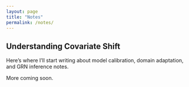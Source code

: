 ```yaml
---
layout: page
title: "Notes"
permalink: /notes/
---
```


## Understanding Covariate Shift

Here’s where I’ll start writing about model calibration, domain adaptation, and GRN inference notes.

More coming soon.
